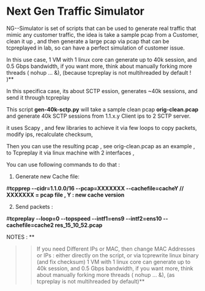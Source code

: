# Next Gen Traffic Simulator
NG--Simulator is set of scripts that can be used to generate real traffic that mimic any customer traffic, the idea is take a sample pcap from a Customer, clean it up , and then generate a large pcap via pcap that can be tcpreplayed in lab, so can have a perfect simulation of customer issue.

In this use case, 1 VM with 1 linux core can generate up to 40k session, and 0.5 Gbps bandwidth, if you want more, think about manually forking more threads ( nohup ... &), 
   (because tcpreplay is not multihreaded by default ! )**
   
   
In this specifica case, its about SCTP ession, generates ~40k sessions, and send it through tcpreplay

This script **gen-40k-sctp.py**   will take a sample clean pcap  **orig-clean.pcap** and  generate 40k SCTP sessions from 1.1.x.y  Client ips  to 2 SCTP server.

it uses Scapy , and few libraries to achieve it via few loops to copy packets, modify ips, recalculate checksum, 

Then you can use the resulting pcap , see  orig-clean.pcap as an example , to Tcpreplay it via linux machine with 2 interfaces ,

You can use following commands to do that : 

1) Generate new Cache file:

#**tcpprep --cidr=1.1.0.0/16 --pcap=XXXXXXX --cachefile=cacheY // XXXXXXX = pcap file , Y : new cache version**

2) Send packets :

#**tcpreplay --loop=0 --topspeed --intf1=ens9 --intf2=ens10 --cachefile=cache2 res_15_10_52.pcap**

NOTES :
**
>> If you need Different IPs or MAC, then change MAC Addresses or IPs : either directly on the script, or via  tcprewrite linux binary (and fix checksum)
>> 1 VM with 1 linux core can generate up to 40k session, and 0.5 Gbps bandwidth, if you want more, think about manually forking more threads ( nohup ... &), 
   (as tcpreplay is not multihreaded by default)**
